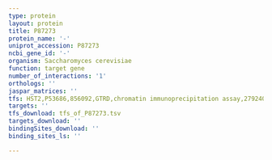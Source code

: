 ```yaml
---
type: protein
layout: protein
title: P87273
protein_name: '-'
uniprot_accession: P87273
ncbi_gene_id: '-'
organism: Saccharomyces cerevisiae
function: target gene
number_of_interactions: '1'
orthologs: ''
jaspar_matrices: ''
tfs: HST2,P53686,856092,GTRD,chromatin immunoprecipitation assay,27924024%5Buid%5D,No
targets: ''
tfs_download: tfs_of_P87273.tsv
targets_download: ''
bindingSites_download: ''
binding_sites_ls: ''

---
```

